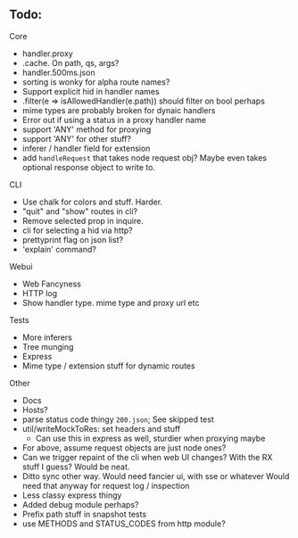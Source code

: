 ## Todo:

Core 

- handler.proxy
- .cache. On path, qs, args?
- handler.500ms.json
- sorting is wonky for alpha route names?
- Support explicit hid in handler names
- .filter(e => isAllowedHandler(e.path)) should filter on bool perhaps
- mime types are probably broken for dynaic handlers
- Error out if using a status in a proxy handler name
- support 'ANY' method for proxying
- support 'ANY' for other stuff?
- inferer / handler field for extension
- add `handleRequest` that takes node request obj? Maybe even takes
  optional response object to write to.

CLI

- Use chalk for colors and stuff. Harder.
- "quit" and "show" routes in cli?
- Remove selected prop in inquire.
- cli for selecting a hid via http?
- prettyprint flag on json list?
- 'explain' command?

Webui

- Web Fancyness
- HTTP log
- Show handler type. mime type and proxy url etc

Tests

- More inferers
- Tree munging
- Express
- Mime type / extension stuff for dynamic routes

Other

- Docs
- Hosts?
- parse status code thingy `200.json`; See skipped test
- util/writeMockToRes: set headers and stuff
  - Can use this in express as well, sturdier when proxying maybe
- For above, assume request objects are just node ones?
- Can we trigger repaint of the cli when web UI changes? With the RX
  stuff I guess? Would be neat.
- Ditto sync other way. Would need fancier ui, with sse or whatever
  Would need that anyway for request log / inspection
- Less classy express thingy
- Added debug module perhaps?
- Prefix path stuff in snapshot tests
- use METHODS and STATUS_CODES from http module?